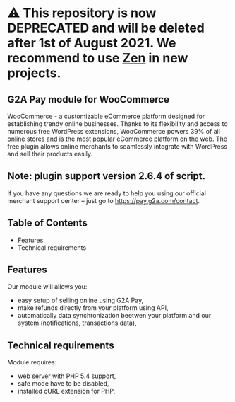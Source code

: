 # ⚠ This repository is now DEPRECATED and will be deleted after 1st of August 2021. We recommend to use [Zen](https://www.zen.com/) in new projects.

## G2A Pay module for WooCommerce

WooCommerce - a customizable eCommerce platform designed for establishing trendy online businesses. Thanks to its flexibility and access to numerous free WordPress extensions, WooCommerce powers 39% of all online stores and is the most popular eCommerce platform on the web. The free plugin allows online merchants to seamlessly integrate with WordPress and sell their products easily.

## Note: plugin support version 2.6.4 of script.

If you have any questions we are ready to help you using our official 
merchant support center – just go to https://pay.g2a.com/contact.

## Table of Contents

- Features
- Technical requirements

## Features

Our module will allows you:

- easy setup of selling online using G2A Pay,
- make refunds directly from your platform using API,
- automatically data synchronization beetwen your platform and our system (notifications, transactions data),

## Technical requirements

Module requires:

- web server with PHP 5.4 support,
- safe mode have to be disabled,
- installed cURL extension for PHP,
